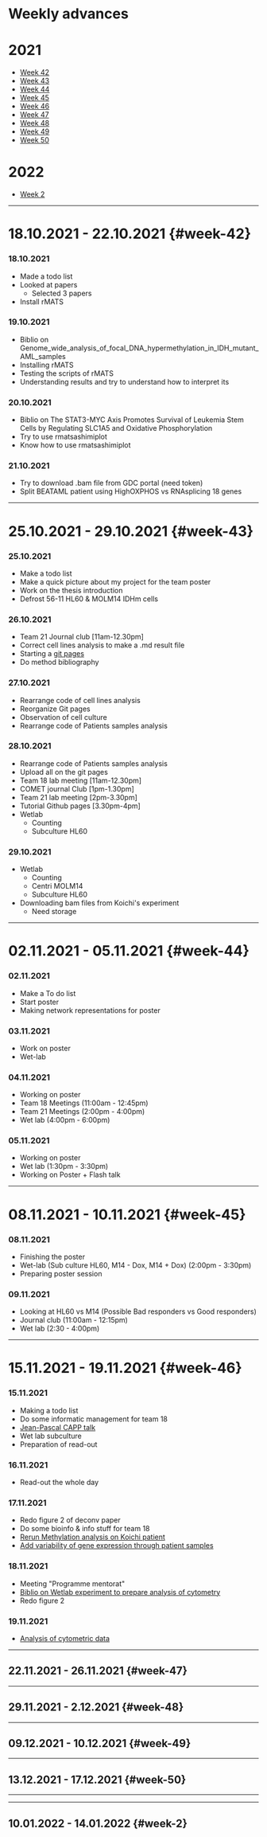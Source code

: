 # Weekly advances

# 2021
* [Week 42](#week-42)
* [Week 43](#week-43)
* [Week 44](#week-44)
* [Week 45](#week-45)
* [Week 46](#week-46)
* [Week 47](#week-47)
* [Week 48](#week-48)
* [Week 49](#week-49)
* [Week 50](#week-50)

# 2022
* [Week 2](#week-2)


---------

# 18.10.2021 - 22.10.2021 {#week-42}

### 18.10.2021

* Made a todo list
* Looked at papers
  * Selected 3 papers
* Install rMATS

### 19.10.2021

* Biblio on Genome_wide_analysis_of_focal_DNA_hypermethylation_in_IDH_mutant_AML_samples
* Installing rMATS
* Testing the scripts of rMATS
* Understanding results and try to understand how to interpret its

### 20.10.2021

* Biblio on The STAT3-MYC Axis Promotes Survival of Leukemia Stem Cells by Regulating SLC1A5 and Oxidative Phosphorylation
* Try to use rmatsashimiplot
* Know how to use rmatsashimiplot

### 21.10.2021

* Try to download .bam file from GDC portal (need token)
* Split BEATAML patient using HighOXPHOS vs RNAsplicing 18 genes

---------

# 25.10.2021 - 29.10.2021 {#week-43}

### 25.10.2021

* Make a todo list
* Make a quick picture about my project for the team poster
* Work on the thesis introduction
* Defrost 56-11 HL60 & MOLM14 IDHm cells

### 26.10.2021

* Team 21 Journal club [11am-12.30pm]
* Correct cell lines analysis to make a .md result file
* Starting a [git pages](https://alexishucteau.github.io/PhD_project/)
* Do method bibliography

### 27.10.2021

* Rearrange code of cell lines analysis
* Reorganize Git pages
* Observation of cell culture
* Rearrange code of Patients samples analysis

### 28.10.2021

* Rearrange code of Patients samples analysis
* Upload all on the git pages
* Team 18 lab meeting [11am-12.30pm]
* COMET journal Club [1pm-1.30pm]
* Team 21 lab meeting [2pm-3.30pm]
* Tutorial Github pages [3.30pm-4pm]
* Wetlab
  * Counting
  * Subculture HL60

### 29.10.2021

* Wetlab
  * Counting
  * Centri MOLM14
  * Subculture HL60
* Downloading bam files from Koichi's experiment
  * Need storage

---------


# 02.11.2021 - 05.11.2021 {#week-44}

### 02.11.2021

* Make a To do list
* Start poster
* Making network representations for poster

### 03.11.2021

* Work on poster
* Wet-lab

### 04.11.2021

* Working on poster
* Team 18 Meetings (11:00am - 12:45pm)
* Team 21 Meetings (2:00pm - 4:00pm)
* Wet lab (4:00pm - 6:00pm)

### 05.11.2021

* Working on poster
* Wet lab (1:30pm - 3:30pm)
* Working on Poster + Flash talk

---------


# 08.11.2021 - 10.11.2021 {#week-45}

### 08.11.2021

* Finishing the poster
* Wet-lab (Sub culture HL60, M14 - Dox, M14 + Dox) (2:00pm - 3:30pm)
* Preparing poster session

### 09.11.2021

* Looking at HL60 vs M14 (Possible Bad responders vs Good responders)
* Journal club (11:00am - 12:15pm)
* Wet lab (2:30 - 4:00pm)

---------


# 15.11.2021 - 19.11.2021 {#week-46}

### 15.11.2021

* Making a todo list
* Do some informatic management for team 18
* [Jean-Pascal CAPP talk](https://alexishucteau.github.io/PhD_project/Conferences/CRCT_conf/Jean_Pascal_CAPP_talk)
* Wet lab subculture
* Preparation of read-out

### 16.11.2021

* Read-out the whole day

### 17.11.2021

* Redo figure 2 of deconv paper
* Do some bioinfo & info stuff for team 18
* [Rerun Methylation analysis on Koichi patient](https://alexishucteau.github.io/PhD_project/Analysis/Koichi_methylation_analysis)
* [Add variability of gene expression through patient samples](https://alexishucteau.github.io/PhD_project/Analysis/Patients_samples_Koichi_and_Verhaak_analysis#Variability_of_gene_expression)

### 18.11.2021

* Meeting "Programme mentorat"
* [Biblio on Wetlab experiment to prepare analysis of cytometry](https://alexishucteau.github.io/PhD_project/Analysis/Wetlab/Experiments_on_56_11_and_MOLM14_R132_AGI)
* Redo figure 2

### 19.11.2021

* [Analysis of cytometric data](https://alexishucteau.github.io/PhD_project/Analysis/Wetlab/Results_of_56_11_and_MOLM14_R132_AGI_exp)

---------

## 22.11.2021 - 26.11.2021 {#week-47}


---------


## 29.11.2021 - 2.12.2021 {#week-48}

---------


## 09.12.2021 - 10.12.2021 {#week-49}

---------


## 13.12.2021 - 17.12.2021 {#week-50}



---------
---------

## 10.01.2022 - 14.01.2022 {#week-2}

